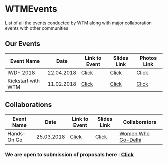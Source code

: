# WTMEvents
List of all the events conducted by WTM along with major collaboration events with other communities 

## Our Events

|  Event Name  |  Date  |  Link to Event |  Slides Link  |  Photos Link  |  
|--------------|--------|----------------|---------------|---------------|
| IWD- 2018 | 22.04.2018 | [Click](https://www.meetup.com/GDGNewDelhi/events/248254135/) | [Click](https://github.com/WTM-NewDelhi/IWD-18Slides) | [Click](https://drive.google.com/drive/folders/1GbzcT2az1r7OyCZjXEk8zfpLQBh7dLDE?usp=sharing) |
| Kickstart with WTM | 11.02.2018 | [Click](https://www.meetup.com/GDGNewDelhi/events/247251144/) | [Click](https://github.com/WTM-NewDelhi/KickStartSlides) | [Click](https://drive.google.com/drive/folders/10GHf0hSA36mAJf7-Qr_P4UKBTBjavf17?usp=sharing) |

## Collaborations

|  Event Name  |  Date  |  Link to Event  |  Slides Link  | Collaborators |
|--------------|--------|-----------------|---------------|---------------|
| Hands-On Go | 25.03.2018 | [Click](https://www.facebook.com/events/212778972638455/) | [Click](https://github.com/wwgdelhi/Talks/issues) | [Women Who Go-Delhi](https://github.com/wwgdelhi)

### We are open to submission of proposals here : [Click](https://github.com/WTM-NewDelhi/Proposals)
